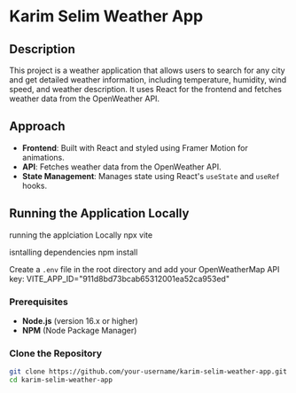 # Karim Selim Weather App

## Description

This project is a weather application that allows users to search for any city and get detailed weather information, including temperature, humidity, wind speed, and weather description. It uses React for the frontend and fetches weather data from the OpenWeather API.

## Approach

- **Frontend**: Built with React and styled using Framer Motion for animations.
- **API**: Fetches weather data from the OpenWeather API.
- **State Management**: Manages state using React's `useState` and `useRef` hooks.

## Running the Application Locally

running the applciation Locally
npx vite

isntalling dependencies
npm install

Create a `.env` file in the root directory and add your OpenWeatherMap API key:
VITE_APP_ID="911d8bd73bcab65312001ea52ca953ed"

### Prerequisites

- **Node.js** (version 16.x or higher)
- **NPM** (Node Package Manager)

### Clone the Repository

```bash
git clone https://github.com/your-username/karim-selim-weather-app.git
cd karim-selim-weather-app
```
